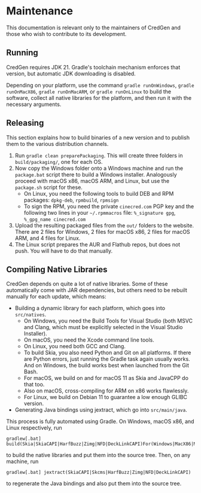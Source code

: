 Maintenance
===========

This documentation is relevant only to the maintainers of CredGen and those who
wish to contribute to its development.


Running
-------

CredGen requires JDK 21. Gradle's toolchain mechanism enforces that version,
but automatic JDK downloading is disabled.

Depending on your platform, use the command `gradle runOnWindows`,
`gradle runOnMacX86`, `gradle runOnMacARM`, or `gradle runOnLinux` to build the
software, collect all native libraries for the platform, and then run it with
the necessary arguments.


Releasing
---------

This section explains how to build binaries of a new version and to publish them
to the various distribution channels.

1. Run `gradle clean preparePackaging`.
   This will create three folders in `build/packaging/`, one for each OS.
2. Now copy the Windows folder onto a Windows machine and run the `package.bat`
   script there to build a Windows installer.
   Analogously proceed with macOS x86, macOS ARM, and Linux, but use the
   `package.sh` script for these.
    * On Linux, you need the following tools to build DEB and RPM
      packages: `dpkg-deb`, `rpmbuild`, `rpmsign`
    * To sign the RPM, you need the private `cinecred.com` PGP key and the
      following two lines in your `~/.rpmmacros`
      file: `%_signature gpg`, `%_gpg_name cinecred.com`
3. Upload the resulting packaged files from the `out/` folders to the website.
   There are 2 files for Windows, 2 files for macOS x86, 2 files for macOS ARM,
   and 4 files for Linux.
4. The Linux script prepares the AUR and Flathub repos, but does not push.
   You will have to do that manually.


Compiling Native Libraries
--------------------------

CredGen depends on quite a lot of native libraries. Some of these automatically
come with JAR dependencies, but others need to be rebuilt manually for each
update, which means:

- Building a dynamic library for each platform, which goes into `src/natives`.
    - On Windows, you need the Build Tools for Visual Studio (both MSVC and
      Clang, which must be explicitly selected in the Visual Studio Installer).
    - On macOS, you need the Xcode command line tools.
    - On Linux, you need both GCC and Clang.
    - To build Skia, you also need Python and Git on all platforms. If there are
      Python errors, just running the Gradle task again usually works. And on
      Windows, the build works best when launched from the Git Bash.
    - For macOS, we build on and for macOS 11 as Skia and JavaCPP do that too.
    - Also on macOS, cross-compiling for ARM on x86 works flawlessly.
    - For Linux, we build on Debian 11 to guarantee a low enough GLIBC version.
- Generating Java bindings using jextract, which go into `src/main/java`.

This process is fully automated using Gradle. On Windows, macOS x86, and Linux
respectively, run

    gradlew[.bat] build(Skia|SkiaCAPI|HarfBuzz|Zimg|NFD|DeckLinkCAPI)For(Windows|MacX86|MacARM|Linux)

to build the native libraries and put them into the source tree. Then, on any
machine, run

    gradlew[.bat] jextract(SkiaCAPI|Skcms|HarfBuzz|Zimg|NFD|DeckLinkCAPI)

to regenerate the Java bindings and also put them into the source tree.

